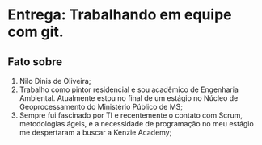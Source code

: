 # Entrega: Trabalhando em equipe com git.

## Fato sobre <Nilo>

1. Nilo Dinis de Oliveira;
2. Trabalho como pintor residencial e sou acadêmico de Engenharia Ambiental. Atualmente estou no final de um estágio no Núcleo de Geoprocessamento do Ministério Público de MS;
3. Sempre fui fascinado por TI e recentemente o contato com Scrum, metodologias ágeis, e a  necessidade de programação no meu estágio me despertaram a buscar a Kenzie Academy;

